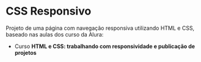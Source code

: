 # CSS Responsivo

Projeto de uma página com navegação responsiva utilizando HTML e CSS, baseado nas aulas dos curso da Alura:

* Curso **HTML e CSS: trabalhando com responsividade e publicação de projetos** 